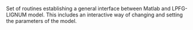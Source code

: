 Set of routines establishing a general interface between Matlab and LPFG-LIGNUM model.
This includes an interactive way of changing and setting the parameters of the model.
